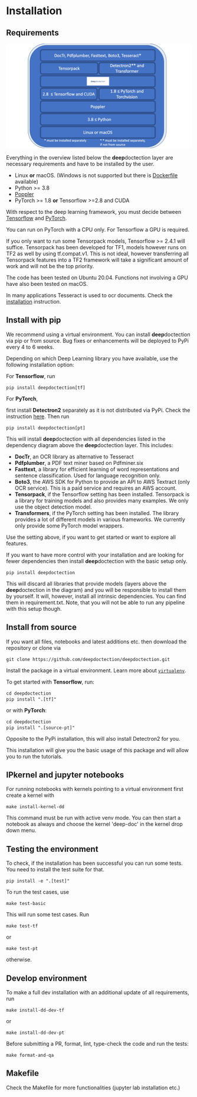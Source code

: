 # Installation


## Requirements

![](./tutorials/_imgs/requirements_deepdoctection.jpg)

Everything in the overview listed below the **deep**doctection layer are necessary requirements and have to be installed 
by the user. 

- Linux **or** macOS. (Windows is not supported but there is [Dockerfile](../docker/pytorch-cpu-jupyter/Dockerfile) available)
- Python >=  3.8
- [Poppler](https://poppler.freedesktop.org/)
- PyTorch >= 1.8 **or** Tensorflow >=2.8 and CUDA

With respect to the deep learning framework, you must decide between [Tensorflow](https://www.tensorflow.org/install?hl=en) 
and [PyTorch](https://pytorch.org/get-started/locally/).

You can run on PyTorch with a CPU only. For Tensorflow a GPU is required.

If you only want to run some Tensorpack models, Tensorflow >= 2.4.1 will suffice.
Tensorpack has been developed for TF1, models however runs on TF2 as well by using tf.compat.v1. This is not ideal, 
however transferring all Tensorpack features into a TF2 framework will take a significant amount of work and will not be
the top priority.

The code has been tested on Ubuntu 20.04. Functions not involving a GPU have also been tested on macOS. 

In many applications Tesseract is used to ocr documents. Check the [installation](https://github.com/tesseract-ocr/tesseract) 
instruction.


## Install with pip

We recommend using a virtual environment. You can install **deep**doctection via pip or from source. Bug fixes or 
enhancements will be deployed to PyPi every 4 to 6 weeks.

Depending on which Deep Learning library you have available, use the following installation option:

For **Tensorflow**, run

```
pip install deepdoctection[tf]
```

For **PyTorch**, 

first install **Detectron2** separately as it is not distributed via PyPi. Check the instruction 
[here](https://detectron2.readthedocs.io/en/latest/tutorials/install.html). Then run

```
pip install deepdoctection[pt]
```

This will install **deep**doctection with all dependencies listed in the dependency diagram above the **deep**doctection 
layer. This includes:

- **DocTr**, an OCR library as alternative to Tesseract
- **Pdfplumber**, a PDF text miner based on Pdfminer.six
- **Fasttext**, a library for efficient learning of word representations and sentence classification. Used for language
  recognition only.
- **Boto3**, the AWS SDK for Python to provide an API to AWS Textract (only OCR service). This is a paid service and 
  requires an AWS account.
- **Tensorpack**, if the Tensorflow setting has been installed. Tensorpack is a library for training models and also 
  provides many examples. We only use the object detection model.
- **Transformers**, if the PyTorch setting has been installed. The library provides a lot of different models in various
  frameworks. We currently only provide some PyTorch model wrappers. 
    

Use the setting above, if you want to get started or want to explore all features. 

If you want to have more control with your installation and are looking for fewer dependencies then 
install **deep**doctection with the basic setup only.

```
pip install deepdoctection
```

This will discard all libraries that provide models (layers above the **deep**doctection in the diagram) and you 
will be responsible to install them by yourself. It will, however, install all intrinsic dependencies. You can find them
in requirement.txt. Note, that you will not be able to run any pipeline with this setup though.


## Install from source

If you want all files, notebooks and latest additions etc. then download the repository or clone via

```
git clone https://github.com/deepdoctection/deepdoctection.git
```

Install the package in a virtual environment. Learn more about 
[`virtualenv`](https://docs.python.org/3/tutorial/venv.html). 

To get started with **Tensorflow**, run:

```
cd deepdoctection 
pip install ".[tf]"
```

or with **PyTorch**:

```
cd deepdoctection
pip install ".[source-pt]"
```

Opposite to the PyPi installation, this will also install Detectron2 for you.

This installation will give you the basic usage of this package and will allow you to run the tutorials.


## IPkernel and jupyter notebooks

For running notebooks with kernels pointing to a virtual environment first create a kernel with

```
make install-kernel-dd
```

This command must be run with active venv mode. You can then start a notebook as always and choose the 
kernel 'deep-doc' in the kernel drop down menu.

## Testing the environment

To check, if the installation has been successful you can run some tests. You need to install the test suite for that.

```
pip install -e ".[test]"
```

To run the test cases, use

```
make test-basic
```

This will run some test cases. Run

```
make test-tf
```

or 

```
make test-pt
```

otherwise. 

## Develop environment

To make a full dev installation with an additional update of all requirements, run 


```
make install-dd-dev-tf
```

or 

```
make install-dd-dev-pt
```

Before submitting a PR, format, lint, type-check the code and run the tests:

```
make format-and-qa
```

## Makefile

Check the Makefile for more functionalities (jupyter lab installation etc.)
